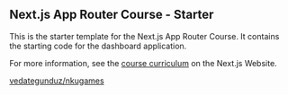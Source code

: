## Next.js App Router Course - Starter

This is the starter template for the Next.js App Router Course. It contains the starting code for the dashboard application.

For more information, see the [course curriculum](https://nextjs.org/learn) on the Next.js Website.

[vedategunduz/nkugames](https://nextjs-dashboar-pied.vercel.app/)
